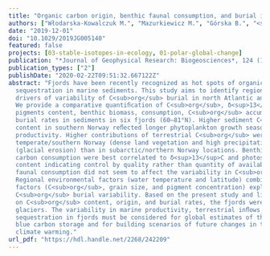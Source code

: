 ```yaml
---
title: "Organic carbon origin, benthic faunal consumption, and burial in sediments of northern Atlantic and Arctic fjords (60–81°N)"
authors: ["Włodarska‐Kowalczuk M.", "Mazurkiewicz M.", "Górska B.", "<strong>Michel L. N.</strong>", "Jankowska E.", "Zaborska A"]
date: "2019-12-01"
doi: "10.1029/2019JG005140"
featured: false
projects: [03-stable-isotopes-in-ecology, 01-polar-global-change]
publication: "*Journal of Geophysical Research: Biogeosciences*, 124 (12): 3737-3751"
publication_types: ["2"]
publishDate: "2020-02-22T09:51:32.667122Z"
abstract: "Fjords have been recently recognized as hot spots of organic carbon (C<sub>org</sub>)
  sequestration in marine sediments. This study aims to identify regional and local
  drivers of variability of C<sub>org</sub> burial in north Atlantic and Arctic fjords.
  We provide a comparative quantiﬁcation of C<sub>org</sub>, δ<sup>13</sup>C, photosynthetic
  pigments content, benthic biomass, consumption, C<sub>org</sub> accumulation, and
  burial rates in sediments in six fjords (60–81°N). Higher sediment C<sub>org</sub>
  content in southern Norway reﬂected longer phytoplankton growth season and higher
  productivity. Higher contributions of terrestrial C<sub>org</sub> were noted in
  temperate/southern Norway (dense land vegetation and high precipitation) and Arctic/Svalbard
  (glacial erosion) than in subarctic/northern Norway locations. Benthic biomass and
  carbon consumption were best correlated to δ<sup>13</sup>C and photosynthetic pigments
  content indicating control by quality rather than quantity of available food. Benthic
  faunal consumption did not seem to affect the variability in C<sub>org</sub> burial.
  Regional environmental factors (water temperature and latitude) combined with local
  factors (C<sub>org</sub>, grain size, and pigment concentration) explained 94% of
  C<sub>org</sub> burial variability. Based on the present study and literature data
  on C<sub>org</sub> content, origin, and burial rates, the fjords were classified into four categories: temperate, subarctic, Arctic with glaciers, and Arctic without
  glaciers. The variability in marine productivity, terrestrial inﬂows, and carbon
  sequestration in fjords must be considered for global estimates of their role in
  blue carbon storage and for building scenarios of future changes in the course of
  climate warming."
url_pdf: "https://hdl.handle.net/2268/242209"
---
```


